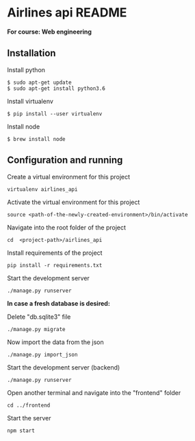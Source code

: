 # Airlines api README

**For course: Web engineering**

## Installation

Install python
```shell
$ sudo apt-get update
$ sudo apt-get install python3.6
```

Install virtualenv
```shell
$ pip install --user virtualenv
```

Install node
```shell
$ brew install node
```


## Configuration and running

Create a virtual environment for this project
```shell
virtualenv airlines_api
```

Activate the virtual environment for this project
```shell
source <path-of-the-newly-created-environment>/bin/activate
```

Navigate into the root folder of the project
```shell
cd  <project-path>/airlines_api
```

Install requirements of the project
```shell
pip install -r requirements.txt
```

Start the development server
```shell
./manage.py runserver
```

**In case a fresh database is desired:**

Delete "db.sqlite3" file

```shell
./manage.py migrate
```
Now import the data from the json
```shell
./manage.py import_json
```

Start the development server (backend)
```shell
./manage.py runserver
```

Open another terminal and navigate into the "frontend" folder
```shell
cd ../frontend
```

Start the server
```shell
npm start
```
